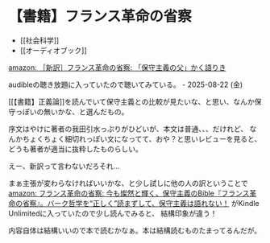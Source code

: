 # 【書籍】フランス革命の省察

- [[社会科学]]
- [[オーディオブック]]

[amazon: ［新訳］フランス革命の省察: 「保守主義の父」かく語りき](https://amzn.to/4mn82Ru)

audibleの聴き放題に入っていたので聴いてみている。 - 2025-08-22 (金)

[[【書籍】正義論]]を読んでいて保守主義との比較が見たいな、と思い、なんか保守っぽいの無いかな、と選んだもの。

序文はやけに著者の我田引水っぷりがひどいが、本文は普通、、、だけれど、
なんかちょくちょく細切れっぽい文になってて、おや？と思いレビューを見ると、
どうも著者が適当に抜粋したものらしい。

えー、新訳って言わないだろそれ…

まぁ主張が変わらなければいいかな、と少し試しに他の人の訳ということで[amazon: フランス革命の省察: 今も燦然と輝く、保守主義のBible『フランス革命の省察』。バーク哲学を“正しく”読まずして、保守主義は語れない！](https://amzn.to/41T6oyP) がKindle Unlimitedに入っていたので少し読んでみると、
結構印象が違う！

内容自体は結構いいので本で読むかなぁ。本は結構読むものたまってるんだが。
